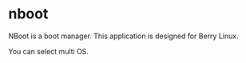 # nboot

NBoot is a boot manager.
This application is designed for Berry Linux.

You can select multi OS.
